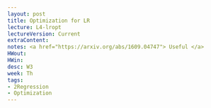 ```yaml
---
layout: post
title: Optimization for LR
lecture: L4-lropt
lectureVersion: Current
extraContent:
notes: <a href="https://arxiv.org/abs/1609.04747"> Useful </a>
HWout: 
HWin:
desc: W3
week: Th
tags:
- 2Regression
- Optimization
---
```

